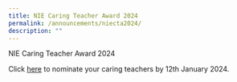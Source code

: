 ```yaml
---
title: NIE Caring Teacher Award 2024
permalink: /announcements/niecta2024/
description: ""
---
```

NIE Caring Teacher Award 2024

Click [here](https://www.cta.nie.edu.sg/) to nominate your caring teachers by 12th January 2024.